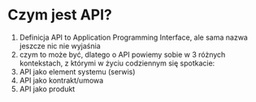 # Czym jest API?

1. Definicja API to Application Programming Interface, ale sama nazwa jeszcze nic nie wyjaśnia
2. czym to może być, dlatego o API powiemy sobie w 3 różnych kontekstach, z którymi w życiu codziennym się spotkacie:
3. API jako element systemu (serwis)
4. API jako kontrakt/umowa
5. API jako produkt